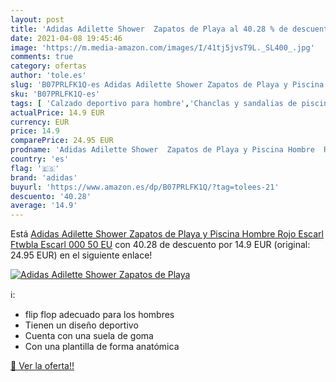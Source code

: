 ```yaml
---
layout: post
title: 'Adidas Adilette Shower  Zapatos de Playa al 40.28 % de descuento'
date: 2021-04-08 19:45:46
image: 'https://m.media-amazon.com/images/I/41tj5jvsT9L._SL400_.jpg'
comments: true
category: ofertas
author: 'tole.es'
slug: 'B07PRLFK1Q-es Adidas Adilette Shower Zapatos de Playa y Piscina Hombre...'
sku: 'B07PRLFK1Q-es'
tags: [ 'Calzado deportivo para hombre','Chanclas y sandalias de piscina para hombre','Zapatillas y calzado deportivo para hombre','Zapatos','Zapatos para hombre','Zapatos y complementos','adidas','zapatos', ]
actualPrice: 14.9 EUR
currency: EUR
price: 14.9
comparePrice: 24.95 EUR
prodname: 'Adidas Adilette Shower  Zapatos de Playa y Piscina Hombre  Rojo Escarl Ftwbla Escarl 000  50 EU'
country: 'es'
flag: '🇪🇸'
brand: 'adidas'
buyurl: 'https://www.amazon.es/dp/B07PRLFK1Q/?tag=tolees-21'
descuento: '40.28'
average: '14.9'
---
```


Está [Adidas Adilette Shower  Zapatos de Playa y Piscina Hombre  Rojo Escarl Ftwbla Escarl 000  50 EU](https://www.amazon.es/dp/B07PRLFK1Q/?tag=tolees-21) con 40.28 de descuento por 14.9 EUR (original: 24.95 EUR) en el siguiente enlace!

[![Adidas Adilette Shower  Zapatos de Playa](https://m.media-amazon.com/images/I/41tj5jvsT9L._SL400_.jpg)](https://www.amazon.es/dp/B07PRLFK1Q/?tag=tolees-21)

ℹ️:

- flip flop adecuado para los hombres
- Tienen un diseño deportivo
- Cuenta con una suela de goma
- Con una plantilla de forma anatómica

[🛒 Ver la oferta!!](https://www.amazon.es/dp/B07PRLFK1Q/?tag=tolees-21)
